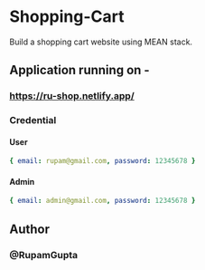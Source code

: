 # Shopping-Cart

Build a shopping cart website using MEAN stack.

## Application running on -

### https://ru-shop.netlify.app/

### Credential

#### User

```yaml
{ email: rupam@gmail.com, password: 12345678 }
```

#### Admin

```yaml
{ email: admin@gmail.com, password: 12345678 }
```

## Author
### @RupamGupta
